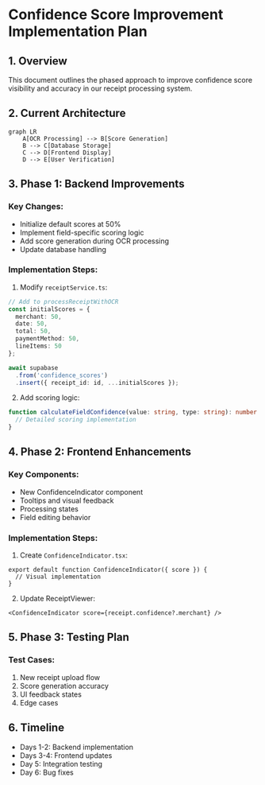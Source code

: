 # Confidence Score Improvement Implementation Plan

## 1. Overview
This document outlines the phased approach to improve confidence score visibility and accuracy in our receipt processing system.

## 2. Current Architecture
```mermaid
graph LR
    A[OCR Processing] --> B[Score Generation]
    B --> C[Database Storage]
    C --> D[Frontend Display]
    D --> E[User Verification]
```

## 3. Phase 1: Backend Improvements
### Key Changes:
- Initialize default scores at 50%
- Implement field-specific scoring logic
- Add score generation during OCR processing
- Update database handling

### Implementation Steps:
1. Modify `receiptService.ts`:
```typescript
// Add to processReceiptWithOCR
const initialScores = {
  merchant: 50,
  date: 50,
  total: 50,
  paymentMethod: 50,
  lineItems: 50
};

await supabase
  .from('confidence_scores')
  .insert({ receipt_id: id, ...initialScores });
```

2. Add scoring logic:
```typescript
function calculateFieldConfidence(value: string, type: string): number {
  // Detailed scoring implementation
}
```

## 4. Phase 2: Frontend Enhancements
### Key Components:
- New ConfidenceIndicator component
- Tooltips and visual feedback
- Processing states
- Field editing behavior

### Implementation Steps:
1. Create `ConfidenceIndicator.tsx`:
```tsx
export default function ConfidenceIndicator({ score }) {
  // Visual implementation
}
```

2. Update ReceiptViewer:
```tsx
<ConfidenceIndicator score={receipt.confidence?.merchant} />
```

## 5. Phase 3: Testing Plan
### Test Cases:
1. New receipt upload flow
2. Score generation accuracy
3. UI feedback states
4. Edge cases

## 6. Timeline
- Days 1-2: Backend implementation
- Days 3-4: Frontend updates
- Day 5: Integration testing
- Day 6: Bug fixes